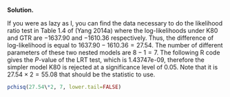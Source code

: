 **Solution.**

If you were as lazy as I, you can find the data necessary to do the
likelihood ratio test in Table 1.4 of (Yang 2014a) where the
log-likelihoods under K80 and GTR are $-1637.90$ and $-1610.36$
respectively. Thus, the difference of log-likelihood is equal to
$1637.90 - 1610.36 = 27.54$. The number of different parameters of these
two nested models are $8 - 1 = 7$. The following R code gives the
*P*-value of the LRT test, which is 1.43747e-09, therefore the simpler
model K80 is rejected at a significance level of 0.05. Note that it is
$27.54 \times 2 = 55.08$ that should be the statistic to use.

```R
pchisq(27.54\*2, 7, lower.tail=FALSE)
```
